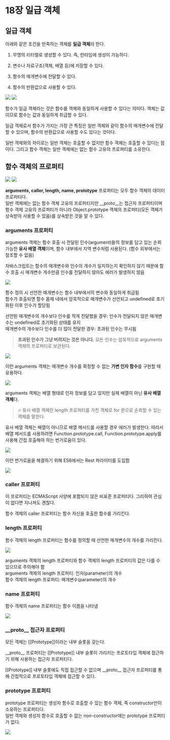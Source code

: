 # 18장 일급 객체

## 일급 객체

아래와 같은 조건을 만족하는 객체를 **일급 객체**라 한다.

1. 무명의 리터럴로 생성할 수 있다. 즉, 런타임에 생성이 가능하다.

2. 변수나 자료구조(객체, 배열 등)에 저장할 수 있다.

3. 함수의 매개변수에 전달할 수 있다.

4. 함수의 반환값으로 사용할 수 있다.

![](https://velog.velcdn.com/images/pmj9498/post/6e263e48-c187-4275-9803-bce8324d01af/image.png)
![](https://velog.velcdn.com/images/pmj9498/post/a914e7bf-f224-447c-95e5-90f0bb8feb5c/image.png)

함수가 일급 객체라는 것은 함수를 객체와 동일하게 사용할 수 있다는 의미다. 객체는 값이므로 함수는 값과 동일하게 취급할 수 있다.

일급 객체로서 함수가 가지는 가장 큰 특징은 일반 객체와 같이 함수의 매개변수에 전달할 수 있으며, 함수의 반환값으로 사용할 수도 있다는 것이다.

일반 객체와의 차이로는 일반 객체는 호출할 수 없지만 함수 객체는 호출할 수 있다는 점이다. 그리고 함수 객체는 일반 객체에는 없는 함수 고유의 프로퍼티를 소유한다.

## 함수 객체의 프로퍼티

![](https://velog.velcdn.com/images/pmj9498/post/04f911f0-a7fb-427d-bb4f-2b14674b9811/image.png)
![](https://velog.velcdn.com/images/pmj9498/post/0ed941c1-9b72-4589-8451-8552a234430a/image.png)

**arguments, caller, length, name, prototype** 프로퍼티는 모두 함수 객체의 데이터 프로퍼티다.  
일반 객체에는 없는 함수 객체 고유의 프로퍼티지만 \_\_proto\_\_는 접근자 프로퍼티이며 함수 객체 고유의 프로퍼티가 아니라 Object.prototype 객체의 프로퍼티(모든 객체가 상속받아 사용할 수 있음)를 상속받은 것을 알 수 있다.

### arguments 프로퍼티

arguments 객체는 함수 호출 시 전달된 인수(argument)들의 정보를 담고 있는 순회 가능한 **유사 배열 객체**이며, 함수 내부에서 지역 변수처럼 사용된다. (함수 외부에서는 참조할 수 없음)

자바스크립트는 함수의 매개변수와 인수의 개수가 일치하는지 확인하지 않기 때문에 함수 호출 시 매개변수 개수만큼 인수를 전달하지 않아도 에러가 발생하지 않음

![](https://velog.velcdn.com/images/pmj9498/post/73e5618b-71f5-4939-a673-47e544129fe1/image.png)

함수 정의 시 선언한 매개변수는 함수 내부에서의 변수와 동일하게 취급됨  
함수가 호출되면 함수 몸체 내에서 암묵적으로 매개변수가 선언되고 undefined로 초기화된 이후 인수가 할당됨

선언된 매개변수의 개수보다 인수를 적게 전달했을 경우: 인수가 전달되지 않은 매개변수는 undefined로 초기화된 상태를 유지  
매개변수의 개수보다 인수를 더 많이 전달한 경우: 초과된 인수는 무시됨

> **초과된 인수가 그냥 버려지는 것은 아니다.** 모든 인수는 암묵적으로 arguments 객체의 프로퍼티로 보관된다.

![](https://velog.velcdn.com/images/pmj9498/post/873e0613-f2e3-4e1a-99f4-17066434950e/image.png)

이런 arguments 객체는 매개변수 개수를 확정할 수 없는 **가변 인자 함수**를 구현할 때 유용하다.

![](https://velog.velcdn.com/images/pmj9498/post/4e99ffdc-25cc-4d51-ac29-5d57169fbbe3/image.png)

arguments 객체는 배열 형태로 인자 정보를 담고 있지만 실제 배열이 아닌 **유사 배열 객체**다. 

> 🔥 유사 배열 객체란 length 프로퍼티를 가진 객체로 for 문으로 순회할 수 있는 객체를 말한다.

유사 배열 객체는 배열이 아니므로 배열 메서드를 사용할 경우 에러가 발생한다. 따라서 배열 메서드를 사용하려면 Function.prototype.call, Function.prototype.apply를 사용해 간접 호출해야 하는 번거로움이 있다.

![](https://velog.velcdn.com/images/pmj9498/post/755e284c-a590-4330-a064-53b2e0f09677/image.png)

이런 번거로움을 해결하기 위해 ES6에서는 Rest 파라미터를 도입함

![](https://velog.velcdn.com/images/pmj9498/post/f820a0e2-ee84-479c-896f-2c1d6f9abf37/image.png)

### caller 프로퍼티

이 프로퍼티는 ECMAScript 사양에 포함되지 않은 비표준 프로퍼티다. 그리하여 관심이 없다면 지나쳐도 괜찮다.

함수 객체의 caller 프로퍼티는 함수 자신을 호출한 함수를 가리킨다.

### length 프로퍼티

함수 객체의 length 프로퍼티는 함수를 정의할 때 선언한 매개변수의 개수를 가리킨다.

![](https://velog.velcdn.com/images/pmj9498/post/1c5c0d7b-6b7d-42f5-92dd-f532e5435929/image.png)

arguments 객체의 length 프로퍼티와 함수 객체의 length 프로퍼티의 값은 다를 수 있으므로 주의해야 함  
arguments 객체의 length 프로퍼티: 인자(parameter)의 개수  
함수 객체의 length 프로퍼티: 매개변수(parameter)의 개수

### name 프로퍼티

함수 객체의 name 프로퍼티는 함수 이름을 나타냄

![](https://velog.velcdn.com/images/pmj9498/post/1e7cb70d-dbee-470a-ad79-ec73183e1546/image.png)

### \_\_proto\_\_ 접근자 프로퍼티

모든 객체는 [[Prototype]]이라는 내부 슬롯을 갖는다.

\_\_proto\_\_ 프로퍼티는 [[Prototype]] 내부 슬롯이 가리키는 프로토타입 객체에 접근하기 위해 사용하는 접근자 프로퍼티다.

[[Prototype]] 내부 슬롯에도 직접 접근할 수 없으며 \_\_proto\_\_ 접근자 프로퍼티를 통해 간접적으로 프로토타입 객체에 접근할 수 있다.

### prototype 프로퍼티

prototype 프로퍼티는 생성자 함수로 호출할 수 있는 함수 객체, 즉 constructor만이 소유하는 프로퍼티다.  
일반 객체와 생성자 함수로 호출할 수 없는 non-constructor에는 prototype 프로퍼티가 없다.

![](https://velog.velcdn.com/images/pmj9498/post/4c988228-c249-4561-b8c8-9f727debe618/image.png)
